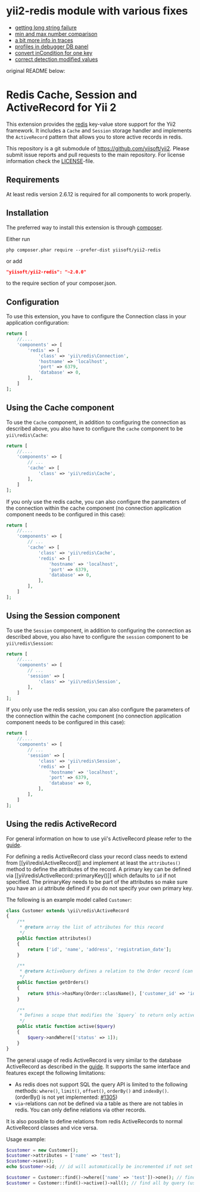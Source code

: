 yii2-redis module with various fixes
====================================

* [getting long string failure](https://github.com/E96/yii2-redis/commit/fdaf09f4d191c7bf29d5e75432385611b90759af)
* [min and max number comparison](https://github.com/E96/yii2-redis/commit/c1e0f6e1c03007a1133ce7916a4683a242e3515f)
* [a bit more info in traces](https://github.com/E96/yii2-redis/commit/fe8df386a0dadbbc192f1be48c2e4dd899c12b98)
* [profiles in debugger DB panel](https://github.com/E96/yii2-redis/commit/05d8d208b25d57b41cb78e04689ccca5be33b473)
* [convert inCondition for one key](https://github.com/E96/yii2-redis/commit/36d6a145acf109d86eb2aa7918f64bc91c935ebb)
* [correct detection modified values](https://github.com/E96/yii2-redis/commit/e4040f0f5c91e291b4b014661d3e85731426f647)

original README below:


Redis Cache, Session and ActiveRecord for Yii 2
===============================================

This extension provides the [redis](http://redis.io/) key-value store support for the Yii2 framework.
It includes a `Cache` and `Session` storage handler and implements the `ActiveRecord` pattern that allows
you to store active records in redis.

This repository is a git submodule of <https://github.com/yiisoft/yii2>.
Please submit issue reports and pull requests to the main repository.
For license information check the [LICENSE](LICENSE.md)-file.

Requirements
------------

At least redis version 2.6.12 is required for all components to work properly.

Installation
------------

The preferred way to install this extension is through [composer](http://getcomposer.org/download/).

Either run

```
php composer.phar require --prefer-dist yiisoft/yii2-redis
```

or add

```json
"yiisoft/yii2-redis": "~2.0.0"
```

to the require section of your composer.json.


Configuration
-------------

To use this extension, you have to configure the Connection class in your application configuration:

```php
return [
    //....
    'components' => [
        'redis' => [
            'class' => 'yii\redis\Connection',
            'hostname' => 'localhost',
            'port' => 6379,
            'database' => 0,
        ],
    ]
];
```

Using the Cache component
-------------------------

To use the `Cache` component, in addition to configuring the connection as described above,
you also have to configure the `cache` component to be `yii\redis\Cache`:

```php
return [
    //....
    'components' => [
        // ...
        'cache' => [
            'class' => 'yii\redis\Cache',
        ],
    ]
];
```

If you only use the redis cache, you can also configure the parameters of the connection within the
cache component (no connection application component needs to be configured in this case):

```php
return [
    //....
    'components' => [
        // ...
        'cache' => [
            'class' => 'yii\redis\Cache',
            'redis' => [
                'hostname' => 'localhost',
                'port' => 6379,
                'database' => 0,
            ],
        ],
    ]
];
```

Using the Session component
---------------------------

To use the `Session` component, in addition to configuring the connection as described above,
you also have to configure the `session` component to be `yii\redis\Session`:

```php
return [
    //....
    'components' => [
        // ...
        'session' => [
            'class' => 'yii\redis\Session',
        ],
    ]
];
```

If you only use the redis session, you can also configure the parameters of the connection within the
cache component (no connection application component needs to be configured in this case):

```php
return [
    //....
    'components' => [
        // ...
        'session' => [
            'class' => 'yii\redis\Session',
            'redis' => [
                'hostname' => 'localhost',
                'port' => 6379,
                'database' => 0,
            ],
        ],
    ]
];
```


Using the redis ActiveRecord
----------------------------

For general information on how to use yii's ActiveRecord please refer to the [guide](https://github.com/yiisoft/yii2/blob/master/docs/guide/active-record.md).

For defining a redis ActiveRecord class your record class needs to extend from [[yii\redis\ActiveRecord]] and
implement at least the `attributes()` method to define the attributes of the record.
A primary key can be defined via [[yii\redis\ActiveRecord::primaryKey()]] which defaults to `id` if not specified.
The primaryKey needs to be part of the attributes so make sure you have an `id` attribute defined if you do
not specify your own primary key.

The following is an example model called `Customer`:

```php
class Customer extends \yii\redis\ActiveRecord
{
    /**
     * @return array the list of attributes for this record
     */
    public function attributes()
    {
        return ['id', 'name', 'address', 'registration_date'];
    }

    /**
     * @return ActiveQuery defines a relation to the Order record (can be in other database, e.g. elasticsearch or sql)
     */
    public function getOrders()
    {
        return $this->hasMany(Order::className(), ['customer_id' => 'id']);
    }

    /**
     * Defines a scope that modifies the `$query` to return only active(status = 1) customers
     */
    public static function active($query)
    {
        $query->andWhere(['status' => 1]);
    }
}
```

The general usage of redis ActiveRecord is very similar to the database ActiveRecord as described in the
[guide](https://github.com/yiisoft/yii2/blob/master/docs/guide/active-record.md).
It supports the same interface and features except the following limitations:

- As redis does not support SQL the query API is limited to the following methods:
  `where()`, `limit()`, `offset()`, `orderBy()` and `indexBy()`.
  (orderBy() is not yet implemented: [#1305](https://github.com/yiisoft/yii2/issues/1305))
- `via`-relations can not be defined via a table as there are not tables in redis. You can only define relations via other records.

It is also possible to define relations from redis ActiveRecords to normal ActiveRecord classes and vice versa.

Usage example:

```php
$customer = new Customer();
$customer->attributes = ['name' => 'test'];
$customer->save();
echo $customer->id; // id will automatically be incremented if not set explicitly

$customer = Customer::find()->where(['name' => 'test'])->one(); // find by query
$customer = Customer::find()->active()->all(); // find all by query (using the `active` scope)
```
